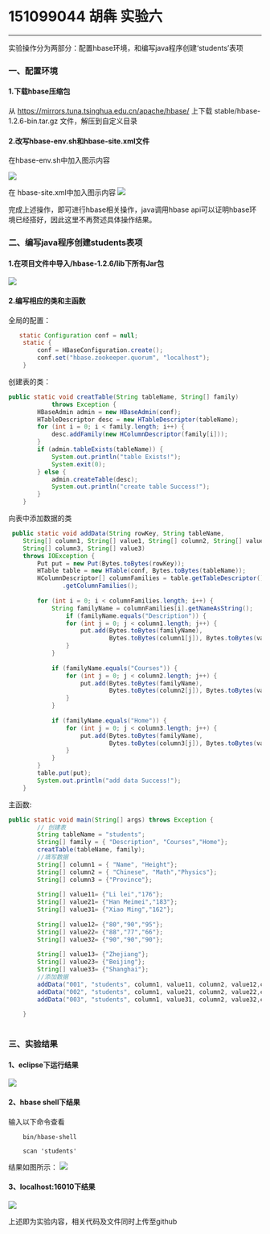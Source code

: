 # 151099044 胡犇 实验六

------
实验操作分为两部分：配置hbase环境，和编写java程序创建‘students’表项
### 一、配置环境
#### 1.下载hbase压缩包
从 https://mirrors.tuna.tsinghua.edu.cn/apache/hbase/ 上下载 stable/hbase-1.2.6-bin.tar.gz 文件，解压到自定义目录
#### 2.改写hbase-env.sh和hbase-site.xml文件
在hbase-env.sh中加入图示内容

![](https://i.imgur.com/UA3MVbb.png)

在 hbase-site.xml中加入图示内容
![](https://i.imgur.com/6k8jseG.png) 



完成上述操作，即可进行hbase相关操作，java调用hbase api可以证明hbase环境已经搭好，因此这里不再赘述具体操作结果。

### 二、编写java程序创建students表项
#### 1.在项目文件中导入/hbase-1.2.6/lib下所有Jar包

![](https://i.imgur.com/BZUNUTX.png)

#### 2.编写相应的类和主函数

全局的配置：

``` java
   static Configuration conf = null;  
    static {  
        conf = HBaseConfiguration.create();  
        conf.set("hbase.zookeeper.quorum", "localhost");  
    }  
```
创建表的类：
``` java
public static void creatTable(String tableName, String[] family)  
            throws Exception {  
		HBaseAdmin admin = new HBaseAdmin(conf);
        HTableDescriptor desc = new HTableDescriptor(tableName);  
        for (int i = 0; i < family.length; i++) {  
            desc.addFamily(new HColumnDescriptor(family[i]));  
        }  
        if (admin.tableExists(tableName)) {  
            System.out.println("table Exists!");  
            System.exit(0);  
        } else {  
            admin.createTable(desc);  
            System.out.println("create table Success!");  
        }  
    }  

```

向表中添加数据的类
``` java
 public static void addData(String rowKey, String tableName,  
    String[] column1, String[] value1, String[] column2, String[] value2,
    String[] column3, String[] value3)  
    throws IOException {  
        Put put = new Put(Bytes.toBytes(rowKey));
        HTable table = new HTable(conf, Bytes.toBytes(tableName));
        HColumnDescriptor[] columnFamilies = table.getTableDescriptor()
               .getColumnFamilies();  
  
        for (int i = 0; i < columnFamilies.length; i++) {  
            String familyName = columnFamilies[i].getNameAsString(); 
            	if (familyName.equals("Description")) {
                for (int j = 0; j < column1.length; j++) {  
                    put.add(Bytes.toBytes(familyName),  
                            Bytes.toBytes(column1[j]), Bytes.toBytes(value1[j]));  
                }  
            }  
 
            if (familyName.equals("Courses")) {
                for (int j = 0; j < column2.length; j++) {  
                    put.add(Bytes.toBytes(familyName),  
                            Bytes.toBytes(column2[j]), Bytes.toBytes(value2[j]));  
                }  
            } 
            
            if (familyName.equals("Home")) { 
                for (int j = 0; j < column3.length; j++) {  
                    put.add(Bytes.toBytes(familyName),  
                            Bytes.toBytes(column3[j]), Bytes.toBytes(value3[j]));  
                }  
            } 
        }  
        table.put(put);  
        System.out.println("add data Success!");  
    }  

```

主函数:
```java
public static void main(String[] args) throws Exception {  	  
		// 创建表  
        String tableName = "students";  
        String[] family = { "Description", "Courses","Home"};  
        creatTable(tableName, family);  
  		//填写数据
        String[] column1 = { "Name", "Height"};
        String[] column2 = { "Chinese", "Math","Physics"};
        String[] column3 = {"Province"};
        
        String[] value11= {"Li lei","176"};
        String[] value21= {"Han Meimei","183"};
        String[] value31= {"Xiao Ming","162"};
        
        String[] value12= {"80","90","95"};
        String[] value22= {"88","77","66"};
        String[] value32= {"90","90","90"};
        
        String[] value13= {"Zhejiang"};
        String[] value23= {"Beijing"};
        String[] value33= {"Shanghai"};
        //添加数据
        addData("001", "students", column1, value11, column2, value12,column3,value13);  
        addData("002", "students", column1, value21, column2, value22,column3,value23);  
        addData("003", "students", column1, value31, column2, value32,column3,value33);  
  
    }  
      
```
### 三、实验结果
#### 1、eclipse下运行结果
![](https://i.imgur.com/odobOeR.png)
#### 2、hbase shell下结果
输入以下命令查看
```linux
	bin/hbase-shell
```
```linux
	scan 'students'
```
结果如图所示：
![](https://i.imgur.com/KrUaZMn.png)

#### 3、localhost:16010下结果
![](https://i.imgur.com/pQGyMIb.png)

上述即为实验内容，相关代码及文件同时上传至github
